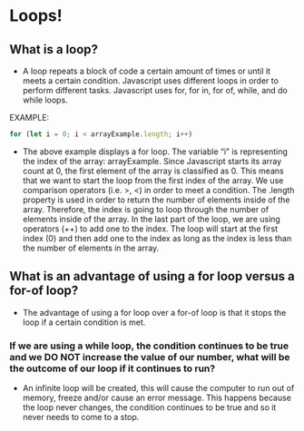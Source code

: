 # Loops!

## What is a loop?

- A loop repeats a block of code a certain amount of times or until it meets a certain condition. Javascript uses different loops in order to perform different tasks. Javascript uses for, for in, for of, while, and do while loops.

EXAMPLE:
```js
for (let i = 0; i < arrayExample.length; i++)
```
- The above example displays a for loop. The variable “i” is representing the index of the array: arrayExample. Since Javascript starts its array count at 0, the first element of the array is classified as 0. This means that we want to start the loop from the first index of the array. We use comparison operators (i.e. >, <) in order to meet a condition. The .length property is used in order to return the number of elements inside of the array. Therefore, the index is going to loop through the number of elements inside of the array. In the last part of the loop, we are using operators (++) to add one to the index. The loop will start at the first index (0) and then add one to the index as long as the index is less than the number of elements in the array.

## What is an advantage of using a for loop versus a for-of loop?

- The advantage of using a for loop over a for-of loop is that it stops the loop if a certain condition is met.

### If we are using a while loop, the condition continues to be true and we DO NOT increase the value of our number, what will be the outcome of our loop if it continues to run?

- An infinite loop will be created, this will cause the computer to run out of memory, freeze and/or cause an error message. This happens because the loop never changes, the condition continues to be true and so it never needs to come to a stop. 


